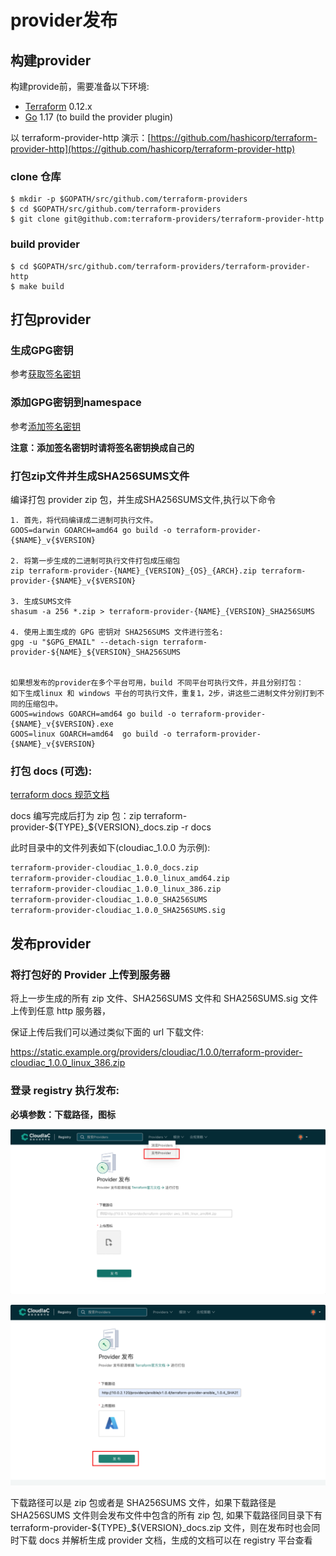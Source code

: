 # provider发布

## 构建provider
构建provide前，需要准备以下环境:

- [Terraform](https://www.terraform.io/downloads.html) 0.12.x
- [Go](https://golang.org/doc/install) 1.17 (to build the provider plugin)

以 terraform-provider-http 演示：[https://github.com/hashicorp/terraform-provider-http](https://github.com/hashicorp/terraform-provider-http)

### clone 仓库

```
$ mkdir -p $GOPATH/src/github.com/terraform-providers
$ cd $GOPATH/src/github.com/terraform-providers
$ git clone git@github.com:terraform-providers/terraform-provider-http
```

### build provider

```
$ cd $GOPATH/src/github.com/terraform-providers/terraform-provider-http
$ make build
```



## 打包provider

### 生成GPG密钥

参考[获取签名密钥](../cases/create-gpg-key.md)

### 添加GPG密钥到namespace

参考[添加签名密钥](../cases/add-gpg-key.md)

**注意：添加签名密钥时请将签名密钥换成自己的**

### 打包zip文件并生成SHA256SUMS文件

编译打包 provider zip 包，并生成SHA256SUMS文件,执行以下命令
```
1. 首先，将代码编译成二进制可执行文件。
GOOS=darwin GOARCH=amd64 go build -o terraform-provider-{$NAME}_v{$VERSION}

2. 将第一步生成的二进制可执行文件打包成压缩包
zip terraform-provider-{NAME}_{VERSION}_{OS}_{ARCH}.zip terraform-provider-{$NAME}_v{$VERSION}

3. 生成SUMS文件
shasum -a 256 *.zip > terraform-provider-{NAME}_{VERSION}_SHA256SUMS

4. 使用上面生成的 GPG 密钥对 SHA256SUMS 文件进行签名:
gpg -u "$GPG_EMAIL" --detach-sign terraform-provider-${NAME}_${VERSION}_SHA256SUMS


如果想发布的provider在多个平台可用，build 不同平台可执行文件，并且分别打包：
如下生成linux 和 windows 平台的可执行文件，重复1，2步，讲这些二进制文件分别打到不同的压缩包中。
GOOS=windows GOARCH=amd64 go build -o terraform-provider-{$NAME}_v{$VERSION}.exe
GOOS=linux GOARCH=amd64  go build -o terraform-provider-{$NAME}_v{$VERSION}
```
### 打包 docs (可选):

[terraform docs 规范文档](https://www.terraform.io/docs/registry/providers/docs.html)

docs 编写完成后打为 zip 包：zip terraform-provider-${TYPE}_${VERSION}_docs.zip -r docs

此时目录中的文件列表如下(cloudiac_1.0.0 为示例):

```bash
terraform-provider-cloudiac_1.0.0_docs.zip
terraform-provider-cloudiac_1.0.0_linux_amd64.zip
terraform-provider-cloudiac_1.0.0_linux_386.zip
terraform-provider-cloudiac_1.0.0_SHA256SUMS
terraform-provider-cloudiac_1.0.0_SHA256SUMS.sig
```

## 发布provider

### 将打包好的 Provider 上传到服务器

将上一步生成的所有 zip 文件、SHA256SUMS 文件和 SHA256SUMS.sig 文件上传到任意 http 服务器，

保证上传后我们可以通过类似下面的 url 下载文件:  

https://static.example.org/providers/cloudiac/1.0.0/terraform-provider-cloudiac_1.0.0_linux_386.zip



### 登录 registry 执行发布:

**必填参数：下载路径，图标**

![img](../images/registry-provider-publish1.png)

![img](../images/registry-provider-publish2.png)

下载路径可以是 zip 包或者是 SHA256SUMS 文件，如果下载路径是 SHA256SUMS 文件则会发布文件中包含的所有 zip 包,
如果下载路径同目录下有 terraform-provider-${TYPE}_${VERSION}_docs.zip 文件，则在发布时也会同时下载 docs 并解析生成 provider 文档，生成的文档可以在 registry 平台查看
